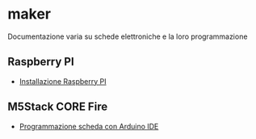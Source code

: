 # maker
Documentazione varia su schede elettroniche e la loro programmazione

## Raspberry PI

- [Installazione Raspberry PI](doc/RaspberryPI.md)

## M5Stack CORE Fire

- [Programmazione scheda con Arduino IDE](doc/m5stack.md)
